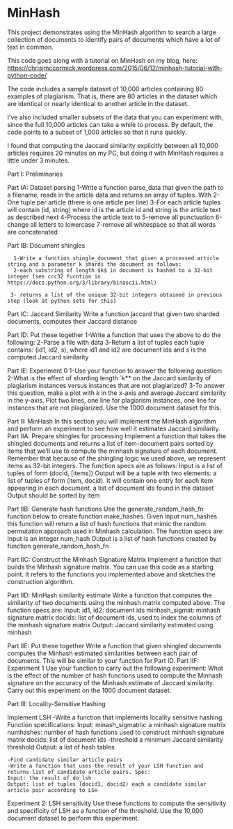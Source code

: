 MinHash
=======

This project demonstrates using the MinHash algorithm to search a large 
collection of documents to identify pairs of documents which have a lot of
text in common.

This code goes along with a tutorial on MinHash on my blog, here:
https://chrisjmccormick.wordpress.com/2015/06/12/minhash-tutorial-with-python-code/

The code includes a sample dataset of 10,000 articles containing 80 examples of
plagiarism. That is, there are 80 articles in the dataset which are identical
or nearly identical to another article in the dataset. 

I've also included smaller subsets of the data that you can experiment with, 
since the full 10,000 articles can take a while to process. By default, the code
points to a subset of 1,000 articles so that it runs quickly. 

I found that computing the Jaccard similarity explicitly between all 10,000 
articles requires 20 minutes on my PC, but doing it with MinHash requires a 
little under 3 minutes.


Part I: Preliminaries

  Part IA: Dataset parsing
      1-Write a function parse_data that given the path to a filename, reads in the article data and returns an array of tuples. With
      2-One tuple per article (there is one article per line)
      3-For each article tuples will contain (id, string) where id is the article id and string is the article text as described next
      4-Process the article text to
      5-remove all punctuation
      6-change all letters to lowercase
      7-remove all whitespace so that all words are concatenated

  Part IB: Document shingles

      1-Write a function shingle_document that given a processed article string and a parameter k shards the document as follows:
      2-each substring of length $k$ in document is hashed to a 32-bit integer (see crc32 fucntion in https://docs.python.org/3/library/binascii.html)
      
     3- returns a list of the unique 32-bit integers obtained in previous step (look at python sets for this)
    
  Part IC: Jaccard Similarity
      Write a function jaccard that given two sharded documents, computes their Jaccard distance
      
  Part ID: Put these together
    1-Write a function that uses the above to do the following:
    2-Parse a file with data
    3-Return a list of tuples each tuple contains: (id1, id2, s), where id1 and id2 are document ids and s is the computed Jaccard similarity
    
  Part IE: Experiment 0
    1-Use your function to answer the following question:
    2-What is the effect of sharding length `k** on the Jaccard similarity of plagiarism instances versus instances that are not plagiarized?
    3-To answer this question, make a plot with $k$ in the x-axis and average Jaccard similarity in the y-axis. Plot two lines, one line for plagiarism instances, one line for instances that are not plagiarized. Use the 1000 document dataset for this.
    
    
Part II: MinHash
In this section you will implement the MinHash algorithm and perform an experiment to see how well it estimates Jaccard similarity.
  Part IIA: Prepare shingles for processing
      Implement a function that takes the shingled documents and returns a list of item-document pairs sorted by items that we’ll use to compute the minhash signature of each document. Remember that because of the shingling logic we used above, we represent items as 32-bit integers. The function specs are as follows:
      Input is a list of tuples of form (docid, [items])
      Output will be a tuple with two elements:
      a list of tuples of form (item, docid). It will contain one entry for each item appearing in each document.
      a list of document ids found in the dataset
      Output should be sorted by item
 
  Part IIB: Generate hash functions
    Use the generate_random_hash_fn function below to create function make_hashes. Given input num_hashes this function will return a list of hash functions that mimic the random permutation approach used in Minhash calculation. The function specs are:
    Input is an integer num_hash
    Output is a list of hash functions created by function generate_random_hash_fn
  
  Part IIC: Construct the Minhash Signature Matrix
    Implement a function that builds the Minhash signature matrix. You can use this code as a starting point. It refers to the functions you implemented above and sketches the construction algorithm.
    
  Part IID: MinHash similarity estimate
    Write a function that computes the similarity of two documents using the minhash matrix computed above. The function specs are:
    Input:
    id1, id2: document ids
    minhash_sigmat: minhash signature matrix
    docids: list of document ids, used to index the columns of the minhash signature matrix
    Output: Jaccard similarity estimated using minhash
    
  Part IIE: Put these together
      Write a function that given shingled documents computes the Minhash estimated similarities between each pair of documents. This will be similar to your function for Part ID.
  Part IIF: Experiment 1
      Use your function to carry out the following experiment:
      What is the effect of the number of hash functions used to compute the Minhash signature on the accuracy of the Minhash estimate of Jaccard similarity. Carry out this experiment on the 1000 document dataset.
      
      
Part III: Locality-Sensitive Hashing

Implement LSH
    -Write a function that implements locality sensitive hashing. Function specifications:
    Input:
    minash_sigmatrix: a minhash signature matrix
    numhashes: number of hash functions used to construct minhash signature matrix
    docids: list of document ids
    -threshold a minimum Jaccard similarity threshold
    Output:
    a list of hash tables 

    -Find candidate similar article pairs
    -Write a function that uses the result of your LSH function and returns list of candidate article pairs. Spec:
    Input: the result of do_lsh
    Output: list of tuples (docid1, docid2) each a candidate similar article pair according to LSH
  
  Experiment 2: LSH sensitivity
    Use these functions to compute the sensitivity and specificity of LSH as a function of the threshold. Use the 10,000 document dataset to perform this experiment.
